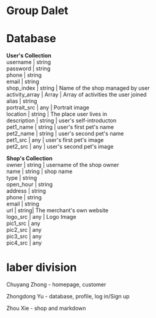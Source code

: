 # Group Dalet

# Database

**User's Collection**<br>
username | string<br>
password | string<br>
phone | string<br>
email | string<br>
shop\_index | string | Name of the shop managed by user<br>
activity\_array | Array<string> | Array of activities the user joined<br>
alias | string<br>
portrait\_src | any | Portrait image<br>
location | string | The place user lives in<br>
description | string | user's self-introducton<br>
pet1\_name | string | user's first pet's name<br>
pet2\_name | string | user's second pet's name<br>
pet1\_src | any | user's first pet's image<br>
pet2\_src | any | user's second pet's image<br>

**Shop's Collection**<br>
owner | string | username of the shop owner<br>
name | string | shop name<br>
type | string<br>
open\_hour | string<br>
address | string<br>
phone | string<br>
email | string<br>
url | string| The merchant's own website<br>
logo\_src | any | Logo Image<br>
pic1\_src | any<br>
pic2\_src | any<br>
pic3\_src | any<br>
pic4\_src | any<br>

# laber division

Chuyang Zhong - homepage, customer

Zhongdong Yu - database, profile, log in/Sign up

Zhou Xie - shop and markdown
